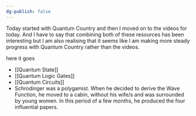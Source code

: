 ```yaml
---
dg-publish: false
---
```

Today started with Quantum Country and then I moved on to the videos for today. And I have to say that combining both of these resources has been interesting but I am also realising that it seems like I am making more steady progress with Quantum Country rather than the videos.


here it goes 
- [[Quantum State]] 
- [[Quantum Logic Gates]]
- [[Quantum Circuits]]
- Schrodinger was a polygamist. When he decided to derive the Wave Function, he moved to a cabin, without his wife/s and was surrounded by young women. In this period of a few months, he produced the four influential papers. 